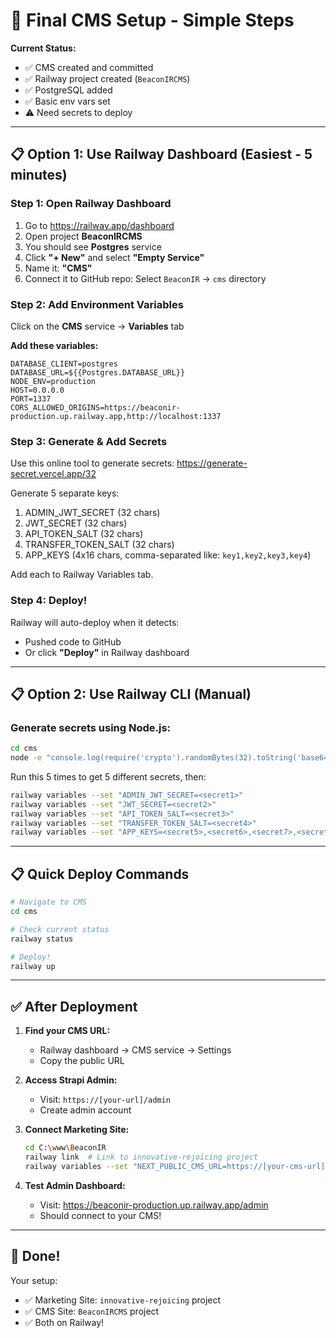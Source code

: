 # 🚀 Final CMS Setup - Simple Steps

**Current Status:**
- ✅ CMS created and committed
- ✅ Railway project created (`BeaconIRCMS`)
- ✅ PostgreSQL added
- ✅ Basic env vars set
- ⚠️ Need secrets to deploy

---

## 📋 Option 1: Use Railway Dashboard (Easiest - 5 minutes)

### Step 1: Open Railway Dashboard
1. Go to https://railway.app/dashboard
2. Open project **BeaconIRCMS**
3. You should see **Postgres** service
4. Click **"+ New"** and select **"Empty Service"** 
5. Name it: **"CMS"**
6. Connect it to GitHub repo: Select `BeaconIR` → `cms` directory

### Step 2: Add Environment Variables
Click on the **CMS** service → **Variables** tab

**Add these variables:**
```
DATABASE_CLIENT=postgres
DATABASE_URL=${{Postgres.DATABASE_URL}}
NODE_ENV=production
HOST=0.0.0.0
PORT=1337
CORS_ALLOWED_ORIGINS=https://beaconir-production.up.railway.app,http://localhost:1337
```

### Step 3: Generate & Add Secrets
Use this online tool to generate secrets: https://generate-secret.vercel.app/32

Generate 5 separate keys:
1. ADMIN_JWT_SECRET (32 chars)
2. JWT_SECRET (32 chars)
3. API_TOKEN_SALT (32 chars)
4. TRANSFER_TOKEN_SALT (32 chars)
5. APP_KEYS (4x16 chars, comma-separated like: `key1,key2,key3,key4`)

Add each to Railway Variables tab.

### Step 4: Deploy!
Railway will auto-deploy when it detects:
- Pushed code to GitHub
- Or click **"Deploy"** in Railway dashboard

---

## 📋 Option 2: Use Railway CLI (Manual)

### Generate secrets using Node.js:

```bash
cd cms
node -e "console.log(require('crypto').randomBytes(32).toString('base64'))"
```

Run this 5 times to get 5 different secrets, then:

```bash
railway variables --set "ADMIN_JWT_SECRET=<secret1>"
railway variables --set "JWT_SECRET=<secret2>"
railway variables --set "API_TOKEN_SALT=<secret3>"
railway variables --set "TRANSFER_TOKEN_SALT=<secret4>"
railway variables --set "APP_KEYS=<secret5>,<secret6>,<secret7>,<secret8>"
```

---

## 📋 Quick Deploy Commands

```bash
# Navigate to CMS
cd cms

# Check current status
railway status

# Deploy!
railway up
```

---

## ✅ After Deployment

1. **Find your CMS URL:**
   - Railway dashboard → CMS service → Settings
   - Copy the public URL

2. **Access Strapi Admin:**
   - Visit: `https://[your-url]/admin`
   - Create admin account

3. **Connect Marketing Site:**
   ```bash
   cd C:\www\BeaconIR
   railway link  # Link to innovative-rejoicing project
   railway variables --set "NEXT_PUBLIC_CMS_URL=https://[your-cms-url]"
   ```

4. **Test Admin Dashboard:**
   - Visit: https://beaconir-production.up.railway.app/admin
   - Should connect to your CMS!

---

## 🎉 Done!

Your setup:
- ✅ Marketing Site: `innovative-rejoicing` project
- ✅ CMS Site: `BeaconIRCMS` project  
- ✅ Both on Railway!
